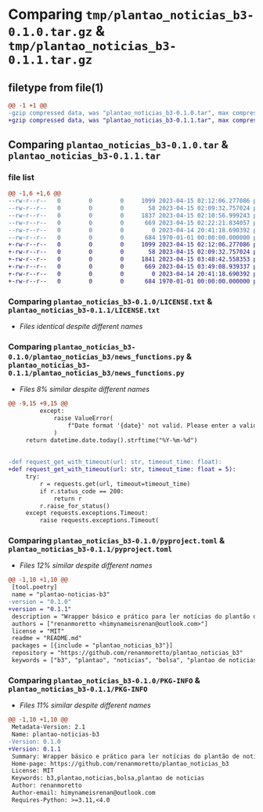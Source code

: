 # Comparing `tmp/plantao_noticias_b3-0.1.0.tar.gz` & `tmp/plantao_noticias_b3-0.1.1.tar.gz`

## filetype from file(1)

```diff
@@ -1 +1 @@
-gzip compressed data, was "plantao_noticias_b3-0.1.0.tar", max compression
+gzip compressed data, was "plantao_noticias_b3-0.1.1.tar", max compression
```

## Comparing `plantao_noticias_b3-0.1.0.tar` & `plantao_noticias_b3-0.1.1.tar`

### file list

```diff
@@ -1,6 +1,6 @@
--rw-r--r--   0        0        0     1099 2023-04-15 02:12:06.277086 plantao_noticias_b3-0.1.0/LICENSE.txt
--rw-r--r--   0        0        0       58 2023-04-15 02:09:32.757024 plantao_noticias_b3-0.1.0/plantao_noticias_b3/__init__.py
--rw-r--r--   0        0        0     1837 2023-04-15 02:10:56.999243 plantao_noticias_b3-0.1.0/plantao_noticias_b3/news_functions.py
--rw-r--r--   0        0        0      669 2023-04-15 02:22:21.834057 plantao_noticias_b3-0.1.0/pyproject.toml
--rw-r--r--   0        0        0        0 2023-04-14 20:41:18.690392 plantao_noticias_b3-0.1.0/README.md
--rw-r--r--   0        0        0      684 1970-01-01 00:00:00.000000 plantao_noticias_b3-0.1.0/PKG-INFO
+-rw-r--r--   0        0        0     1099 2023-04-15 02:12:06.277086 plantao_noticias_b3-0.1.1/LICENSE.txt
+-rw-r--r--   0        0        0       58 2023-04-15 02:09:32.757024 plantao_noticias_b3-0.1.1/plantao_noticias_b3/__init__.py
+-rw-r--r--   0        0        0     1841 2023-04-15 03:48:42.558353 plantao_noticias_b3-0.1.1/plantao_noticias_b3/news_functions.py
+-rw-r--r--   0        0        0      669 2023-04-15 03:49:08.939337 plantao_noticias_b3-0.1.1/pyproject.toml
+-rw-r--r--   0        0        0        0 2023-04-14 20:41:18.690392 plantao_noticias_b3-0.1.1/README.md
+-rw-r--r--   0        0        0      684 1970-01-01 00:00:00.000000 plantao_noticias_b3-0.1.1/PKG-INFO
```

### Comparing `plantao_noticias_b3-0.1.0/LICENSE.txt` & `plantao_noticias_b3-0.1.1/LICENSE.txt`

 * *Files identical despite different names*

### Comparing `plantao_noticias_b3-0.1.0/plantao_noticias_b3/news_functions.py` & `plantao_noticias_b3-0.1.1/plantao_noticias_b3/news_functions.py`

 * *Files 8% similar despite different names*

```diff
@@ -9,15 +9,15 @@
         except:
             raise ValueError(
                 f"Date format '{date}' not valid. Please enter a valid format."
             )
     return datetime.date.today().strftime("%Y-%m-%d")
 
 
-def request_get_with_timeout(url: str, timeout_time: float):
+def request_get_with_timeout(url: str, timeout_time: float = 5):
     try:
         r = requests.get(url, timeout=timeout_time)
         if r.status_code == 200:
             return r
         r.raise_for_status()
     except requests.exceptions.Timeout:
         raise requests.exceptions.Timeout(
```

### Comparing `plantao_noticias_b3-0.1.0/pyproject.toml` & `plantao_noticias_b3-0.1.1/pyproject.toml`

 * *Files 12% similar despite different names*

```diff
@@ -1,10 +1,10 @@
 [tool.poetry]
 name = "plantao-noticias-b3"
-version = "0.1.0"
+version = "0.1.1"
 description = "Wrapper básico e prático para ler notícias do plantão de notícias da B3"
 authors = ["renanmoretto <himynameisrenan@outlook.com>"]
 license = "MIT"
 readme = "README.md"
 packages = [{include = "plantao_noticias_b3"}]
 repository = "https://github.com/renanmoretto/plantao_noticias_b3"
 keywords = ["b3", "plantao", "noticias", "bolsa", "plantao de noticias"]
```

### Comparing `plantao_noticias_b3-0.1.0/PKG-INFO` & `plantao_noticias_b3-0.1.1/PKG-INFO`

 * *Files 11% similar despite different names*

```diff
@@ -1,10 +1,10 @@
 Metadata-Version: 2.1
 Name: plantao-noticias-b3
-Version: 0.1.0
+Version: 0.1.1
 Summary: Wrapper básico e prático para ler notícias do plantão de notícias da B3
 Home-page: https://github.com/renanmoretto/plantao_noticias_b3
 License: MIT
 Keywords: b3,plantao,noticias,bolsa,plantao de noticias
 Author: renanmoretto
 Author-email: himynameisrenan@outlook.com
 Requires-Python: >=3.11,<4.0
```

